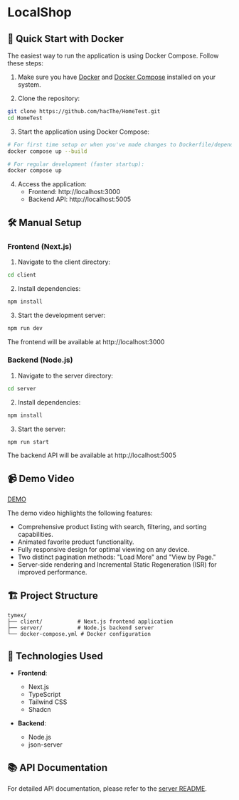 # LocalShop
## 🚀 Quick Start with Docker

The easiest way to run the application is using Docker Compose. Follow these steps:

1. Make sure you have [Docker](https://docs.docker.com/get-docker/) and [Docker Compose](https://docs.docker.com/compose/install/) installed on your system.

2. Clone the repository:
```bash
git clone https://github.com/hacThe/HomeTest.git
cd HomeTest
```

3. Start the application using Docker Compose:
```bash
# For first time setup or when you've made changes to Dockerfile/dependencies:
docker compose up --build

# For regular development (faster startup):
docker compose up
```

4. Access the application:
   - Frontend: http://localhost:3000
   - Backend API: http://localhost:5005

## 🛠️ Manual Setup

### Frontend (Next.js)

1. Navigate to the client directory:
```bash
cd client
```

2. Install dependencies:
```bash
npm install
```

3. Start the development server:
```bash
npm run dev
```

The frontend will be available at http://localhost:3000

### Backend (Node.js)

1. Navigate to the server directory:
```bash
cd server
```

2. Install dependencies:
```bash
npm install
```

3. Start the server:
```bash
npm run start
```

The backend API will be available at http://localhost:5005

## 📹 Demo Video

[DEMO](https://youtu.be/1EFWcjZfiGA)

The demo video highlights the following features:
- Comprehensive product listing with search, filtering, and sorting capabilities.
- Animated favorite product functionality.
- Fully responsive design for optimal viewing on any device.
- Two distinct pagination methods: "Load More" and "View by Page."
- Server-side rendering and Incremental Static Regeneration (ISR) for improved performance.

## 🏗️ Project Structure

```
tymex/
├── client/           # Next.js frontend application
├── server/           # Node.js backend server
└── docker-compose.yml # Docker configuration
```

## 🔧 Technologies Used

- **Frontend**:
  - Next.js
  - TypeScript
  - Tailwind CSS
  - Shadcn

- **Backend**:
  - Node.js
  - json-server

## 📚 API Documentation
For detailed API documentation, please refer to the [server README](./server/README.MD).
